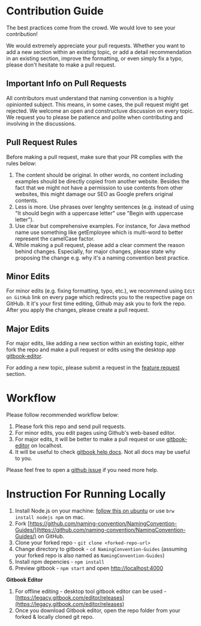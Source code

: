 # Contribution Guide

The best practices come from the crowd. We would love to see your contribution!

We would extremely appreciate your pull requests. Whether you want to add a new section within an existing topic, or add a detail recommendation in an existing section, improve the formatting, or even simply fix a typo, please don't hesitate to make a pull request.

## Important Info on Pull Requests

All contributors must understand that naming convention is a highly opinionted subject. This means, in some cases, the pull request might get rejected. We welcome an open and constructuve discussion on every topic. We request you to please be patience and polite when contributing and involving in the discussions.

## Pull Request Rules

Before making a pull request, make sure that your PR complies with the rules below:
1. The content should be original. In other words, no content including examples should be directly copied from another website. Besides the fact that we might not have a permission to use contents from other websites, this might damage our SEO as Google prefers original contents.
2. Less is more. Use phrases over lenghty sentences (e.g. instead of using "It should begin with a uppercase letter" use "Begin with uppercase letter").
3. Use clear but comprehensive examples. For instance, for Java method name use something like getEmployee which is multi-word to better represent the camelCase factor.
4. While making a pull request, please add a clear comment the reason behind changes. Especially, for major changes, please state why proposing the change e.g. why it's a naming convention best practice.

## Minor Edits

For minor edits (e.g. fixing formatting, typo, etc.), we recommend using `Edit on GitHub` link on every page which redirects you to the respective page on GitHub. It it's your first time editing, Github may ask you to fork the repo. After you apply the changes, please create a pull request.


## Major Edits

For major edits, like adding a new section within an existing topic, either fork the repo and make a pull request or edits using the desktop app [gitbook-editor](https://legacy.gitbook.com/editor).

For adding a new topic, please submit a request in the [feature request](https://github.com/naming-convention/NamingConvention-Guides/issues/) section.

# Workflow

Please follow recommended workflow below:

1. Please fork this repo and send pull requests.
2. For minor edits, you edit pages using Github's web-based editor.
3. For major edits, it will be better to make a pull request or use [gitbook-editor](https://legacy.gitbook.com/editor) on localhost.
4. It will be useful to check [gitbook help docs](http://help.gitbook.io/). Not all docs may be useful to you.

Please feel free to open a [github issue](https://github.com/wpveda/book/issues) if you need more help.

# Instruction For Running Locally

1. Install Node.js on your machine: [follow this on ubuntu](https://rtcamp.com/tutorials/nodejs/node-js-npm-install-ubuntu/) or use `brw install nodejs npm` on mac.
2. Fork [https://github.com/naming-convention/NamingConvention-Guides/](https://github.com/naming-convention/NamingConvention-Guides/) on GitHub.
3. Clone your forked repo -  `git clone <forked-repo-url>`
4. Change directory to gitbook - `cd NamingConvention-Guides` \(assuming your forked repo is also named as `NamingConvention-Guides`\)
5. Install npm depencies - `npm install`
6. Preview gitbook - `npm start` and open [http://localhost:4000](http://localhost:4000)

**Gitbook Editor**

1. For offline editing - desktop tool gitbook editor can be used - [https://legacy.gitbook.com/editor/releases](https://legacy.gitbook.com/editor/releases)
2. Once you download Gitbook editor, open the repo folder from your forked & locally cloned git repo.